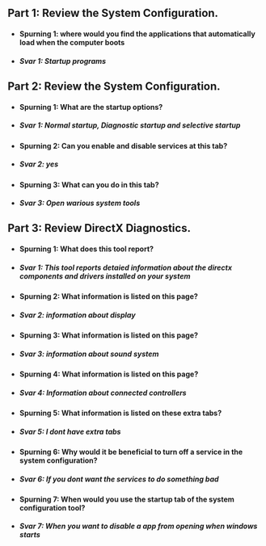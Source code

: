 ## Part 1: Review the System Configuration.
* #### Spurning 1: where would you find the applications that automatically load when the computer boots
* ##### Svar 1: Startup programs
## Part 2: Review the System Configuration.
* #### Spurning 1: What are the startup options?
* ##### Svar 1: Normal startup, Diagnostic startup and selective startup
* #### Spurning 2: Can you enable and disable services at this tab?
* ##### Svar 2: yes
* #### Spurning 3: What can you do in this tab?
* ##### Svar 3: Open warious system tools
## Part 3: Review DirectX Diagnostics.
* #### Spurning 1: What does this tool report?
* ##### Svar 1: This tool reports detaied information about the directx components and drivers installed on your system
* #### Spurning 2: What information is listed on this page?
* ##### Svar 2: information about display
* #### Spurning 3: What information is listed on this page?
* ##### Svar 3: information about sound system
* #### Spurning 4: What information is listed on this page?
* ##### Svar 4: Information about connected controllers
* #### Spurning 5: What information is listed on these extra tabs?
* ##### Svar 5: I dont have extra tabs
* #### Spurning 6: Why would it be beneficial to turn off a service in the system configuration?
* ##### Svar 6: If you dont want the services to do something bad
* #### Spurning 7: When would you use the startup tab of the system configuration tool?
* ##### Svar 7: When you want to disable a app from opening when windows starts
